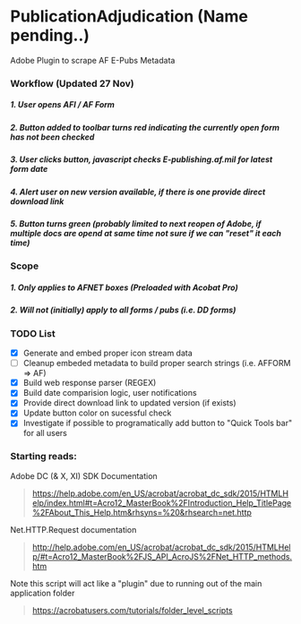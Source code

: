 # PublicationAdjudication (Name pending..)

Adobe Plugin to scrape AF E-Pubs Metadata 


### Workflow (Updated 27 Nov)
##### 1. User opens AFI / AF Form
##### 2. Button added to toolbar turns red indicating the currently open form has not been checked 
##### 3. User clicks button, javascript checks E-publishing.af.mil for latest form date
##### 4. Alert user on new version available, if there is one provide direct download link
##### 5. Button turns green (probably limited to next reopen of Adobe, if multiple docs are opend at same time not sure if we can "reset" it each time)

### Scope
##### 1. Only applies to AFNET boxes (Preloaded with Acobat Pro)
##### 2. Will not (initially) apply to all forms / pubs (i.e. DD forms)

### TODO List
- [x] Generate and embed proper icon stream data
- [ ] Cleanup embeded metadata to build proper search strings (i.e. AFFORM => AF)
- [x] Build web response parser (REGEX)
- [x] Build date comparision logic, user notifications
- [x] Provide direct download link to updated version (if exists) 
- [x] Update button color on sucessful check 
- [x] Investigate if possible to programatically add button to "Quick Tools bar" for all users

### Starting reads: 
Adobe DC (& X, XI) SDK Documentation
> https://help.adobe.com/en_US/acrobat/acrobat_dc_sdk/2015/HTMLHelp/index.html#t=Acro12_MasterBook%2FIntroduction_Help_TitlePage%2FAbout_This_Help.htm&rhsyns=%20&rhsearch=net.http

Net.HTTP.Request documentation 
> http://help.adobe.com/en_US/acrobat/acrobat_dc_sdk/2015/HTMLHelp/#t=Acro12_MasterBook%2FJS_API_AcroJS%2FNet_HTTP_methods.htm


Note this script will act like a "plugin" due to running out of the main application folder
> https://acrobatusers.com/tutorials/folder_level_scripts
